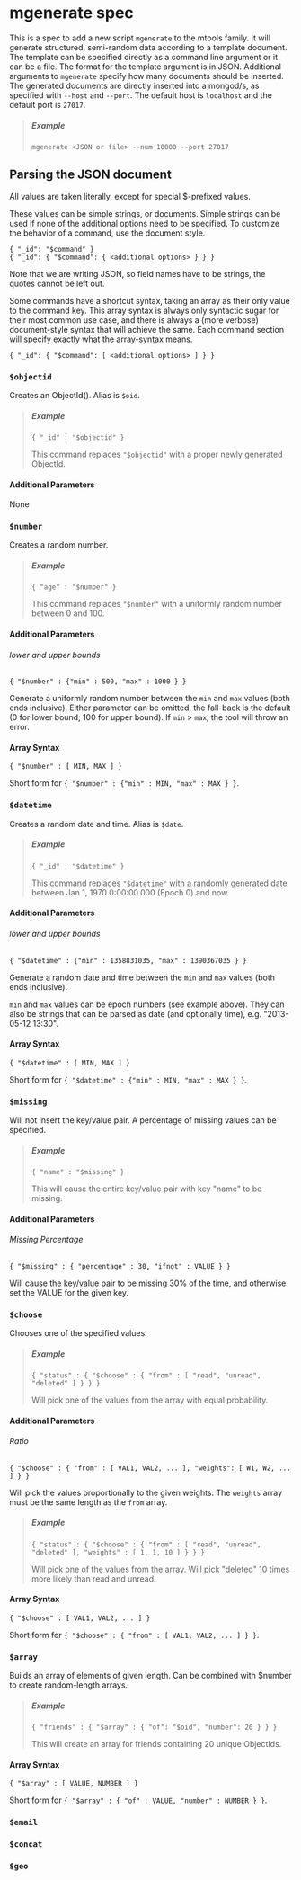 # mgenerate spec

This is a spec to add a new script `mgenerate` to the mtools family. It will generate structured, semi-random data according to a template document. The template can be specified directly as a command line argument or it can be a file. The format for the template argument is in JSON. Additional arguments to `mgenerate` specify how many documents should be inserted. The generated documents are directly inserted into a mongod/s, as specified with `--host` and `--port`. The default host is `localhost` and the default port is `27017`.

> ##### Example
>     mgenerate <JSON or file> --num 10000 --port 27017
> 


## Parsing the JSON document

All values are taken literally, except for special $-prefixed values.

These values can be simple strings, or documents. Simple strings can be used if none of the additional options need to be specified. To customize the behavior of a command, use the document style.

    { "_id": "$command" }
    { "_id": { "$command": { <additional options> } } }

Note that we are writing JSON, so field names have to be strings, the quotes cannot be left out.

Some commands have a shortcut syntax, taking an array as their only value to the command key. This array syntax is always only syntactic sugar for their most common use case, and there is always a (more verbose) document-style syntax that will achieve the same. Each command section will specify exactly what the array-syntax means.
    
    { "_id": { "$command": [ <additional options> ] } }


### `$objectid`

Creates an ObjectId(). Alias is `$oid`.


> ##### Example
>     
>     { "_id" : "$objectid" }
> 
> This command replaces `"$objectid"` with a proper newly generated ObjectId.


#### Additional Parameters

None


### `$number`

Creates a random number.

> ##### Example
>     
>     { "age" : "$number" }
> 
> This command replaces `"$number"` with a uniformly random number between 0 and 100.


#### Additional Parameters


###### lower and upper bounds
`{ "$number" : {"min" : 500, "max" : 1000 } }` <br>

Generate a uniformly random number between the `min` and `max` values (both ends inclusive). Either parameter can be omitted, the fall-back is the default (0 for lower bound, 100 for upper bound). If `min` > `max`, the tool will throw an error.

#### Array Syntax
`{ "$number" : [ MIN, MAX ] }` <br>

Short form for `{ "$number" : {"min" : MIN, "max" : MAX } }`.



### `$datetime`

Creates a random date and time. Alias is `$date`.


> ##### Example
>     
>     { "_id" : "$datetime" }
> 
> This command replaces `"$datetime"` with a randomly generated date between Jan 1, 1970 0:00:00.000 (Epoch 0) and now. 


#### Additional Parameters


###### lower and upper bounds
`{ "$datetime" : {"min" : 1358831035, "max" : 1390367035 } }` <br>

Generate a random date and time between the `min` and `max` values (both ends inclusive).

`min` and `max` values can be epoch numbers (see example above). They can also be strings that can be parsed as date (and optionally time), e.g. "2013-05-12 13:30". 


#### Array Syntax
`{ "$datetime" : [ MIN, MAX ] }` <br>

Short form for `{ "$datetime" : {"min" : MIN, "max" : MAX } }`.


### `$missing`

Will not insert the key/value pair. A percentage of missing values can be specified.

> ##### Example
>     
>     { "name" : "$missing" }
> 
> This will cause the entire key/value pair with key "name" to be missing.

#### Additional Parameters


###### Missing Percentage
`{ "$missing" : { "percentage" : 30, "ifnot" : VALUE } }` <br>

Will cause the key/value pair to be missing 30% of the time, and otherwise set the VALUE for the given key.


### `$choose`

Chooses one of the specified values. 

> ##### Example
>     
>     { "status" : { "$choose" : { "from" : [ "read", "unread", "deleted" ] } } }
> 
> Will pick one of the values from the array with equal probability.


#### Additional Parameters

###### Ratio 
`{ "$choose" : { "from" : [ VAL1, VAL2, ... ], "weights": [ W1, W2, ... ] } }` <br>

Will pick the values proportionally to the given weights. The `weights` array must be the same length as the `from` array.

> ##### Example
>     
>     { "status" : { "$choose" : { "from" : [ "read", "unread", "deleted" ], "weights" : [ 1, 1, 10 ] } } }
> 
> Will pick one of the values from the array. Will pick "deleted" 10 times more likely than read and unread.


#### Array Syntax
`{ "$choose" : [ VAL1, VAL2, ... ] }` <br>

Short form for `{ "$choose" : { "from" : [ VAL1, VAL2, ... ] } }`.


### `$array`

Builds an array of elements of given length. Can be combined with $number to create random-length arrays.

> ##### Example
>     
>     { "friends" : { "$array" : { "of": "$oid", "number": 20 } } }
> 
> This will create an array for friends containing 20 unique ObjectIds.


#### Array Syntax
`{ "$array" : [ VALUE, NUMBER ] }` <br>

Short form for `{ "$array" : { "of" : VALUE, "number" : NUMBER } }`.




### `$email`

### `$concat`

### `$geo`





